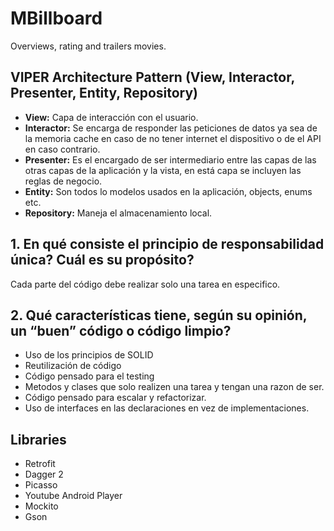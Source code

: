 # MBillboard

Overviews, rating and trailers movies.

## VIPER Architecture Pattern (View, Interactor, Presenter, Entity, Repository)

* **View:** Capa de interacción con el usuario.
* **Interactor:** Se encarga de responder las peticiones de datos ya sea de la memoria cache
en caso de no tener internet el dispositivo o de el API en caso contrario.    
* **Presenter:** Es el encargado de ser intermediario entre las capas de las otras capas de la aplicación
y la vista, en está capa se incluyen las reglas de negocio.
* **Entity:** Son todos lo modelos usados en la aplicación, objects, enums etc.
* **Repository:** Maneja el almacenamiento local.  


## 1. En qué consiste el principio de responsabilidad única? Cuál es su propósito?

Cada parte del código debe realizar solo una tarea en especifico.

## 2. Qué características tiene, según su opinión, un “buen” código o código limpio?

* Uso de los principios de SOLID
* Reutilización de código
* Código pensado para el testing
* Metodos y clases que solo realizen una tarea y tengan una razon de ser.
* Código pensado para escalar y refactorizar.
* Uso de interfaces en las declaraciones en vez de implementaciones.

## Libraries

* Retrofit
* Dagger 2
* Picasso
* Youtube Android Player
* Mockito
* Gson 